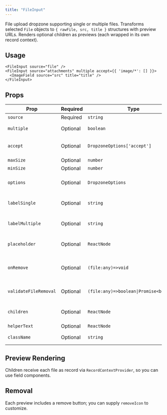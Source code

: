 ```yaml
---
title: "FileInput"
---
```


File upload dropzone supporting single or multiple files. Transforms selected `File` objects to `{ rawFile, src, title }` structures with preview URLs. Renders optional children as previews (each wrapped in its own record context).

## Usage

```tsx
<FileInput source="file" />
<FileInput source="attachments" multiple accept={{ 'image/*': [] }}>
  <ImageField source="src" title="title" />
</FileInput>
```

## Props

| Prop | Required | Type | Default | Description |
|------|----------|------|---------|-------------|
| `source` | Required | `string` | - | Field name |
| `multiple` | Optional | `boolean` | `false` | Allow multiple files |
| `accept` | Optional | `DropzoneOptions['accept']` | - | MIME / extension accept map |
| `maxSize` | Optional | `number` | - | Max bytes |
| `minSize` | Optional | `number` | - | Min bytes |
| `options` | Optional | `DropzoneOptions` | - | Extra dropzone options |
| `labelSingle` | Optional | `string` | `ra.input.file.upload_single` | i18n key for single placeholder |
| `labelMultiple` | Optional | `string` | `ra.input.file.upload_several` | i18n key multiple placeholder |
| `placeholder` | Optional | `ReactNode` | - | Custom placeholder content |
| `onRemove` | Optional | `(file:any)=>void` | - | Callback after removing a file |
| `validateFileRemoval` | Optional | `(file:any)=>boolean\|Promise<boolean>` | - | Throw/cancel to prevent removal |
| `children` | Optional | `ReactNode` | - | Preview element (single) |
| `helperText` | Optional | `ReactNode` | - | Help text |
| `className` | Optional | `string` | - | Wrapper classes |

## Preview Rendering

Children receive each file as record via `RecordContextProvider`, so you can use field components.

## Removal

Each preview includes a remove button; you can supply `removeIcon` to customize.
